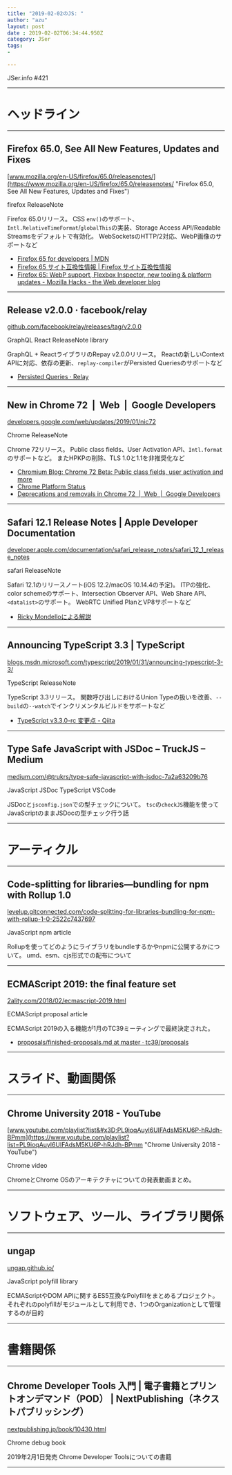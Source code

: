 ```yaml
---
title: "2019-02-02のJS: "
author: "azu"
layout: post
date : 2019-02-02T06:34:44.950Z
category: JSer
tags:
-

---
```


JSer.info #421

----

<h1 class="site-genre">ヘッドライン</h1>

----

## Firefox 65.0, See All New Features, Updates and Fixes
[www.mozilla.org/en-US/firefox/65.0/releasenotes/](https://www.mozilla.org/en-US/firefox/65.0/releasenotes/ "Firefox 65.0, See All New Features, Updates and Fixes")
<p class="jser-tags jser-tag-icon"><span class="jser-tag">firefox</span> <span class="jser-tag">ReleaseNote</span></p>

Firefox 65.0リリース。
CSS `env()`のサポート、`Intl.RelativeTimeFormat`/`globalThis`の実装、Storage Access API/Readable Streamsをデフォルトで有効化。
WebSocketsのHTTP/2対応、WebP画像のサポートなど

- [Firefox 65 for developers | MDN](https://developer.mozilla.org/en-US/docs/Mozilla/Firefox/Releases/65 "Firefox 65 for developers | MDN")
- [Firefox 65 サイト互換性情報 | Firefox サイト互換性情報](https://www.fxsitecompat.com/ja/versions/65/ "Firefox 65 サイト互換性情報 | Firefox サイト互換性情報")
- [Firefox 65: WebP support, Flexbox Inspector, new tooling & platform updates - Mozilla Hacks - the Web developer blog](https://hacks.mozilla.org/2019/01/firefox-65-webp-flexbox-inspector-new-tooling/ "Firefox 65: WebP support, Flexbox Inspector, new tooling &amp; platform updates - Mozilla Hacks - the Web developer blog")

----

## Release v2.0.0 · facebook/relay
[github.com/facebook/relay/releases/tag/v2.0.0](https://github.com/facebook/relay/releases/tag/v2.0.0 "Release v2.0.0 · facebook/relay")
<p class="jser-tags jser-tag-icon"><span class="jser-tag">GraphQL</span> <span class="jser-tag">React</span> <span class="jser-tag">ReleaseNote</span> <span class="jser-tag">library</span></p>

GraphQL + ReactライブラリのRepay v2.0.0リリース。
Reactの新しいContext APIに対応、依存の更新、`replay-compiler`がPersisted Queriesのサポートなど

- [Persisted Queries · Relay](https://facebook.github.io/relay/docs/en/persisted-queries.html "Persisted Queries · Relay")

----

## New in Chrome 72  |  Web  |  Google Developers
[developers.google.com/web/updates/2019/01/nic72](https://developers.google.com/web/updates/2019/01/nic72 "New in Chrome 72  |  Web  |  Google Developers")
<p class="jser-tags jser-tag-icon"><span class="jser-tag">Chrome</span> <span class="jser-tag">ReleaseNote</span></p>

Chrome 72リリース。
Public class fields、User Activation API、`Intl.format`のサポートなど。
またHPKPの削除、TLS 1.0と1.1を非推奨化など

- [Chromium Blog: Chrome 72 Beta: Public class fields, user activation and more](https://blog.chromium.org/2018/12/chrome-72-beta-public-class-fields-user.html "Chromium Blog: Chrome 72 Beta: Public class fields, user activation and more")
- [Chrome Platform Status](https://www.chromestatus.com/features#browsers.chrome.desktop%3D72 "Chrome Platform Status")
- [Deprecations and removals in Chrome 72  |  Web  |  Google Developers](https://developers.google.com/web/updates/2018/12/chrome-72-deps-rems "Deprecations and removals in Chrome 72  |  Web  |  Google Developers")

----

## Safari 12.1 Release Notes | Apple Developer Documentation
[developer.apple.com/documentation/safari\_release\_notes/safari\_12\_1\_release\_notes](https://developer.apple.com/documentation/safari_release_notes/safari_12_1_release_notes "Safari 12.1 Release Notes | Apple Developer Documentation")
<p class="jser-tags jser-tag-icon"><span class="jser-tag">safari</span> <span class="jser-tag">ReleaseNote</span></p>

Safari 12.1のリリースノート(iOS 12.2/macOS 10.14.4の予定)。
ITPの強化、color schemeのサポート、Intersection Observer API、Web Share API、`<datalist>`のサポート。
WebRTC Unified PlanとVP8サポートなど

- [Ricky Mondelloによる解説](https://twitter.com/rmondello/status/1091073294202269696 "Ricky Mondelloによる解説")

----

## Announcing TypeScript 3.3 | TypeScript
[blogs.msdn.microsoft.com/typescript/2019/01/31/announcing-typescript-3-3/](https://blogs.msdn.microsoft.com/typescript/2019/01/31/announcing-typescript-3-3/ "Announcing TypeScript 3.3 | TypeScript")
<p class="jser-tags jser-tag-icon"><span class="jser-tag">TypeScript</span> <span class="jser-tag">ReleaseNote</span></p>

TypeScript 3.3リリース。
関数呼び出しにおけるUnion Typeの扱いを改善、`--build`の`--watch`でインクリメンタルビルドをサポートなど

- [TypeScript v3.3.0-rc 変更点 - Qiita](https://qiita.com/vvakame/items/dadc91f0be6fc00085ae "TypeScript v3.3.0-rc 変更点 - Qiita")

----

## Type Safe JavaScript with JSDoc – TruckJS – Medium
[medium.com/@trukrs/type-safe-javascript-with-jsdoc-7a2a63209b76](https://medium.com/@trukrs/type-safe-javascript-with-jsdoc-7a2a63209b76 "Type Safe JavaScript with JSDoc – TruckJS – Medium")
<p class="jser-tags jser-tag-icon"><span class="jser-tag">JavaScript</span> <span class="jser-tag">JSDoc</span> <span class="jser-tag">TypeScript</span> <span class="jser-tag">VSCode</span></p>

JSDocと`jsconfig.json`での型チェックについて。
`tsc`の`checkJS`機能を使ってJavaScriptのままJSDocの型チェック行う話


----
<h1 class="site-genre">アーティクル</h1>

----

## Code-splitting for libraries—bundling for npm with Rollup 1.0
[levelup.gitconnected.com/code-splitting-for-libraries-bundling-for-npm-with-rollup-1-0-2522c7437697](https://levelup.gitconnected.com/code-splitting-for-libraries-bundling-for-npm-with-rollup-1-0-2522c7437697 "Code-splitting for libraries—bundling for npm with Rollup 1.0")
<p class="jser-tags jser-tag-icon"><span class="jser-tag">JavaScript</span> <span class="jser-tag">npm</span> <span class="jser-tag">article</span></p>

Rollupを使ってどのようにライブラリをbundleするかやnpmに公開するかについて。
umd、esm、cjs形式での配布について


----

## ECMAScript 2019: the final feature set
[2ality.com/2018/02/ecmascript-2019.html](http://2ality.com/2018/02/ecmascript-2019.html "ECMAScript 2019: the final feature set")
<p class="jser-tags jser-tag-icon"><span class="jser-tag">ECMAScript</span> <span class="jser-tag">proposal</span> <span class="jser-tag">article</span></p>

ECMAScript 2019の入る機能が1月のTC39ミーティングで最終決定された。

- [proposals/finished-proposals.md at master · tc39/proposals](https://github.com/tc39/proposals/blob/master/finished-proposals.md "proposals/finished-proposals.md at master · tc39/proposals")

----
<h1 class="site-genre">スライド、動画関係</h1>

----

## Chrome University 2018 - YouTube
[www.youtube.com/playlist?list&#x3D;PL9ioqAuyl6UIFAdsM5KU6P-hRJdh-BPmm](https://www.youtube.com/playlist?list=PL9ioqAuyl6UIFAdsM5KU6P-hRJdh-BPmm "Chrome University 2018 - YouTube")
<p class="jser-tags jser-tag-icon"><span class="jser-tag">Chrome</span> <span class="jser-tag">video</span></p>

ChromeとChrome OSのアーキテクチャについての発表動画まとめ。


----
<h1 class="site-genre">ソフトウェア、ツール、ライブラリ関係</h1>

----

## ungap
[ungap.github.io/](https://ungap.github.io/ "ungap")
<p class="jser-tags jser-tag-icon"><span class="jser-tag">JavaScript</span> <span class="jser-tag">polyfill</span> <span class="jser-tag">library</span></p>

ECMAScriptやDOM APIに関するES5互換なPolyfillをまとめるプロジェクト。
それぞれのpolyfillがモジュールとして利用でき、1つのOrganizationとして管理するのが目的


----
<h1 class="site-genre">書籍関係</h1>

----

## Chrome Developer Tools 入門 | 電子書籍とプリントオンデマンド（POD） | NextPublishing（ネクストパブリッシング）
[nextpublishing.jp/book/10430.html](https://nextpublishing.jp/book/10430.html "Chrome Developer Tools 入門 | 電子書籍とプリントオンデマンド（POD） | NextPublishing（ネクストパブリッシング）")
<p class="jser-tags jser-tag-icon"><span class="jser-tag">Chrome</span> <span class="jser-tag">debug</span> <span class="jser-tag">book</span></p>

2019年2月1日発売
Chrome Developer Toolsについての書籍


----
